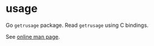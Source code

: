 # usage

Go `getrusage` package. Read `getrusage` using C bindings.

See [online man page](https://linux.die.net/man/2/getrusage).
